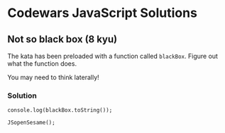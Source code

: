 # Codewars JavaScript Solutions

## Not so black box (8 kyu)

The kata has been preloaded with a function called `blackBox`. Figure out what the function does.

You may need to think laterally!

### Solution

```
console.log(blackBox.toString());

JSopenSesame();
```
